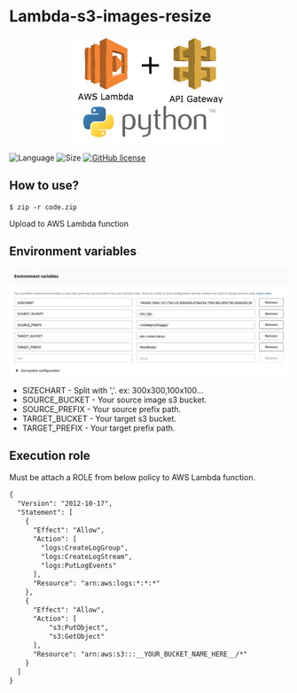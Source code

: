 # Lambda-s3-images-resize

<!-- English | [繁體中文](./README.zh-TW.md) -->

<p align="center">
  <a href="#">
    <img src="./logo.png">
  </a>
</p>

![Language](https://img.shields.io/badge/python-3.6-blue)
![Size](https://img.shields.io/badge/size-5.5MB-lightgrey)
[![GitHub license](https://img.shields.io/github/license/Naereen/StrapDown.js.svg)](https://github.com/Naereen/StrapDown.js/blob/master/LICENSE)

## How to use?
```
$ zip -r code.zip
```
Upload to AWS Lambda function

## Environment variables
![Environment variables](./Environment.jpg)
 - SIZECHART - Split with ','. ex: 300x300,100x100...
 - SOURCE_BUCKET - Your source image s3 bucket.
 - SOURCE_PREFIX - Your source prefix path.
 - TARGET_BUCKET - Your target s3 bucket.
 - TARGET_PREFIX - Your target prefix path.

## Execution role
Must be attach a ROLE from below policy to AWS Lambda function.
```
{
  "Version": "2012-10-17",
  "Statement": [
    {
      "Effect": "Allow",
      "Action": [
        "logs:CreateLogGroup",
        "logs:CreateLogStream",
        "logs:PutLogEvents"
      ],
      "Resource": "arn:aws:logs:*:*:*"
    },
    {
      "Effect": "Allow",
      "Action": [
          "s3:PutObject",
          "s3:GetObject"
      ],
      "Resource": "arn:aws:s3:::__YOUR_BUCKET_NAME_HERE__/*"    
    }
  ]
}
```